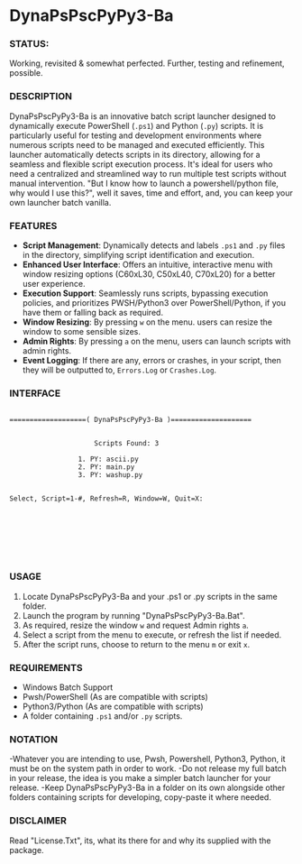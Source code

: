 # DynaPsPscPyPy3-Ba

### STATUS: 
Working, revisited & somewhat perfected. Further, testing and refinement, possible.

### DESCRIPTION
DynaPsPscPyPy3-Ba is an innovative batch script launcher designed to dynamically execute PowerShell (`.ps1`) and Python (`.py`) scripts. It is particularly useful for testing and development environments where numerous scripts need to be managed and executed efficiently. This launcher automatically detects scripts in its directory, allowing for a seamless and flexible script execution process. It's ideal for users who need a centralized and streamlined way to run multiple test scripts without manual intervention. "But I know how to launch a powershell/python file, why would I use this?", well it saves, time and effort, and, you can keep your own launcher batch vanilla.

### FEATURES
- **Script Management**: Dynamically detects and labels `.ps1` and `.py` files in the directory, simplifying script identification and execution.
- **Enhanced User Interface**: Offers an intuitive, interactive menu with window resizing options (C60xL30, C50xL40, C70xL20) for a better user experience.
- **Execution Support**: Seamlessly runs scripts, bypassing execution policies, and prioritizes PWSH/Python3 over PowerShell/Python, if you have them or falling back as required.
- **Window Resizing**: By pressing `w` on the menu. users can resize the window to some sensible sizes.
- **Admin Rights**: By pressing `a` on the menu, users can launch scripts with admin rights.
- **Event Logging**: If there are any, errors or crashes, in your script, then they will be outputted to, `Errors.Log` or `Crashes.Log`.   

### INTERFACE
```

===================( DynaPsPscPyPy3-Ba )====================


                     Scripts Found: 3

                 1. PY: ascii.py
                 2. PY: main.py
                 3. PY: washup.py


Select, Script=1-#, Refresh=R, Window=W, Quit=X:








```

### USAGE
1. Locate DynaPsPscPyPy3-Ba and your .ps1 or .py scripts in the same folder.
2. Launch the program by running "DynaPsPscPyPy3-Ba.Bat".
3. As required, resize the window `w` and request Admin rights `a`.
4. Select a script from the menu to execute, or refresh the list if needed.
5. After the script runs, choose to return to the menu `m` or exit `x`.

### REQUIREMENTS
- Windows Batch Support
- Pwsh/PowerShell (As are compatible with scripts)
- Python3/Python (As are compatible with scripts)
- A folder containing `.ps1` and/or `.py` scripts.

### NOTATION
-Whatever you are intending to use, Pwsh, Powershell, Python3, Python, it must be on the system path in order to work.
-Do not release my full batch in your release, the idea is you make a simpler batch launcher for your release.
-Keep DynaPsPscPyPy3-Ba in a folder on its own alongside other folders containing scripts for developing, copy-paste it where needed.

### DISCLAIMER
Read "License.Txt", its, what its there for and why its supplied with the package.
